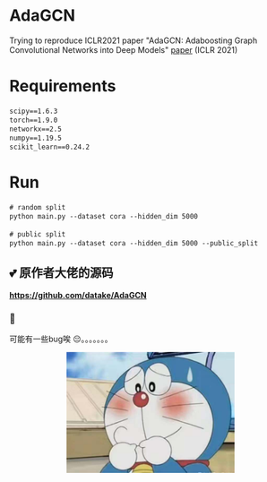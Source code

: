 # AdaGCN
Trying to reproduce ICLR2021 paper "AdaGCN: Adaboosting Graph Convolutional Networks into Deep Models" [paper](https://openreview.net/forum?id=QkRbdiiEjM) (ICLR 2021)

# Requirements
```
scipy==1.6.3
torch==1.9.0
networkx==2.5
numpy==1.19.5
scikit_learn==0.24.2
```

# Run
```
# random split
python main.py --dataset cora --hidden_dim 5000

# public split
python main.py --dataset cora --hidden_dim 5000 --public_split
```



## :two_hearts: 原作者大佬的源码
**https://github.com/datake/AdaGCN** 


### :star2: 
可能有一些bug唉 :pensive:。。。。。。。

<p align="center">
  <img width="300" src="img/duolaADream.jpg">
</p>
